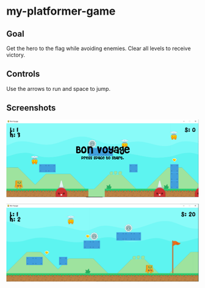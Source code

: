 # my-platformer-game

## Goal

Get the hero to the flag while avoiding enemies. Clear all levels to receive victory.

## Controls 

Use the arrows to run and space to jump.

## Screenshots

![Title screen](https://raw.githubusercontent.com/BranBranFlakes/my-platformer-game/main/Screenshots/Starting%20Screen.PNG)

![Play screen](https://raw.githubusercontent.com/BranBranFlakes/my-platformer-game/main/Screenshots/End%20Screen%20lvl%201.PNG)

